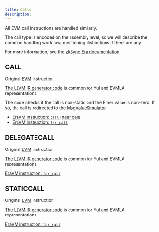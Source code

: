 ```yaml
---
title: Calls
description:
---
```


All EVM call instructions are handled similarly.

The call type is encoded on the assembly level, so we will describe the common handling workflow, mentioning distinctions if there are any.

For more information, see the
[zkSync Era documentation](/build/developer-reference/ethereum-differences/evm-instructions).

## CALL

Original [EVM](https://www.evm.codes/#f1?fork=shanghai) instruction.

[The LLVM IR generator code](https://github.com/matter-labs/era-compiler-llvm-context/blob/main/src/eravm/evm/call.rs#L530)
is common for Yul and EVMLA representations.

The code checks if the call is non-static and the Ether value is non-zero. If so, the call is redirected to the [MsgValueSimulator](/zk-stack/components/compiler/specification/system-contracts#ether-value-simulator).

- [EraVM instruction: `call` (near call)](https://matter-labs.github.io/eravm-spec/spec.html#NearCallDefinition)
- [EraVM instruction: `far_call`](https://matter-labs.github.io/eravm-spec/spec.html#FarCalls)

## DELEGATECALL

Original [EVM](https://www.evm.codes/#f4?fork=shanghai) instruction.

[The LLVM IR generator code](https://github.com/matter-labs/era-compiler-llvm-context/blob/main/src/eravm/evm/call.rs#L530)
is common for Yul and EVMLA representations.

[EraVM instruction: `far_call`](https://matter-labs.github.io/eravm-spec/spec.html#FarCalls)

## STATICCALL

Original [EVM](https://www.evm.codes/#fa?fork=shanghai) instruction.

[The LLVM IR generator code](https://github.com/matter-labs/era-compiler-llvm-context/blob/main/src/eravm/evm/call.rs#L530)
is common for Yul and EVMLA representations.

[EraVM instruction: `far_call`](https://matter-labs.github.io/eravm-spec/spec.html#FarCalls)

